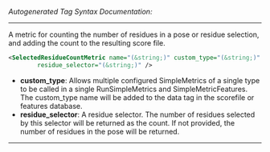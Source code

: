 <!-- THIS IS AN AUTOGENERATED FILE: Don't edit it directly, instead change the schema definition in the code itself. -->

_Autogenerated Tag Syntax Documentation:_

---
A metric for counting the number of residues in a pose or residue selection, and adding the count to the resulting score file.

```xml
<SelectedResidueCountMetric name="(&string;)" custom_type="(&string;)"
        residue_selector="(&string;)" />
```

-   **custom_type**: Allows multiple configured SimpleMetrics of a single type to be called in a single RunSimpleMetrics and SimpleMetricFeatures. 
 The custom_type name will be added to the data tag in the scorefile or features database.
-   **residue_selector**: A residue selector.  The number of residues selected by this selector will be returned as the count.  If not provided, the number of residues in the pose will be returned.

---
